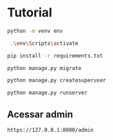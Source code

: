# Tutorial

````bash
python -m venv env

 .\env\Scripts\activate

pip install -r requirements.txt

python manage.py migrate

python manage.py createsuperuser

python manage.py runserver
````

## Acessar admin

````bash
https://127.0.0.1:8000/admin
````
